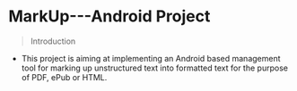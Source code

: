 # MarkUp---Android Project

> Introduction

  - This project is aiming at implementing an Android based management tool for marking up unstructured text into
  formatted text for the purpose of PDF, ePub or HTML.
